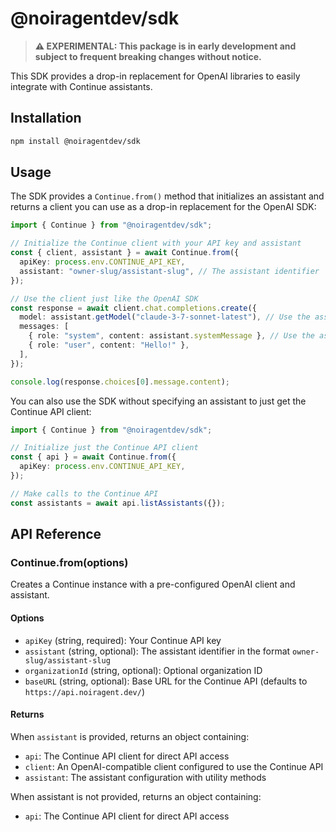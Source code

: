 # @noiragentdev/sdk

> **⚠️ EXPERIMENTAL: This package is in early development and subject to frequent breaking changes without notice.**

This SDK provides a drop-in replacement for OpenAI libraries to easily integrate with Continue assistants.

## Installation

```bash
npm install @noiragentdev/sdk
```

## Usage

The SDK provides a `Continue.from()` method that initializes an assistant and returns a client you can use as a drop-in replacement for the OpenAI SDK:

```typescript
import { Continue } from "@noiragentdev/sdk";

// Initialize the Continue client with your API key and assistant
const { client, assistant } = await Continue.from({
  apiKey: process.env.CONTINUE_API_KEY,
  assistant: "owner-slug/assistant-slug", // The assistant identifier
});

// Use the client just like the OpenAI SDK
const response = await client.chat.completions.create({
  model: assistant.getModel("claude-3-7-sonnet-latest"), // Use the assistant's model
  messages: [
    { role: "system", content: assistant.systemMessage }, // Use the assistant's system message
    { role: "user", content: "Hello!" },
  ],
});

console.log(response.choices[0].message.content);
```

You can also use the SDK without specifying an assistant to just get the Continue API client:

```typescript
import { Continue } from "@noiragentdev/sdk";

// Initialize just the Continue API client
const { api } = await Continue.from({
  apiKey: process.env.CONTINUE_API_KEY,
});

// Make calls to the Continue API
const assistants = await api.listAssistants({});
```

## API Reference

### Continue.from(options)

Creates a Continue instance with a pre-configured OpenAI client and assistant.

#### Options

- `apiKey` (string, required): Your Continue API key
- `assistant` (string, optional): The assistant identifier in the format `owner-slug/assistant-slug`
- `organizationId` (string, optional): Optional organization ID
- `baseURL` (string, optional): Base URL for the Continue API (defaults to `https://api.noiragent.dev/`)

#### Returns

When `assistant` is provided, returns an object containing:

- `api`: The Continue API client for direct API access
- `client`: An OpenAI-compatible client configured to use the Continue API
- `assistant`: The assistant configuration with utility methods

When assistant is not provided, returns an object containing:

- `api`: The Continue API client for direct API access
